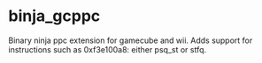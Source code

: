 # binja_gcppc
Binary ninja ppc extension for gamecube and wii. Adds support for instructions such as 0xf3e100a8: either psq_st  or stfq.

